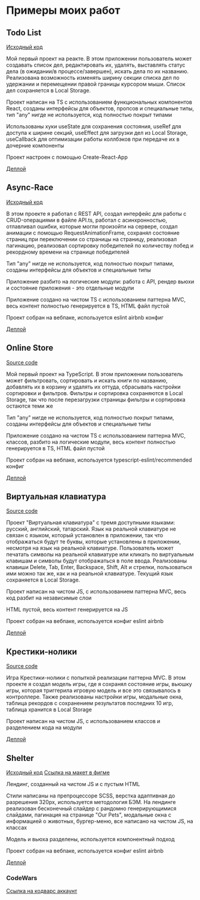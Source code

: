 # Примеры моих работ

## Todo List

[Исходный код](https://github.com/Bulation/interning/tree/dev)

Мой первый проект на реакте. В этом приложении пользователь может создавать список дел, редактировать их, удалять, выставлять статус дела (в ожидании/в процессе/завершен), искать дела по их названию. Реализована возможность изменять ширину секции списка дел по удержании и перемещении правой границы курсором мыши. Список дел сохраняется в Local Storage.

Проект написан на TS с использованием функциональных компонентов React, созданы интерфейсы для объектов, пропсов и специальные типы, тип "any" нигде не используется, код полностью покрыт типами

Использованы хуки useState для сохранения состояния, useRef для доступа к ширине секций, useEffect для загрузки дел из Local Storage, useCallback для оптимизации работы коллбэков при передаче их в дочерние компоненты

Проект настроен с помощью Create-React-App

[Деплой](https://bulation.github.io/interning/todo-app/)

## Async-Race

[Исходный код](https://github.com/Bulation/Async-Race/tree/dev)

В этом проекте я работал с REST API, создал интерфейс для работы с CRUD-операциями в файле API.ts, работал с асинхронностью, отлавливал ошибки, которые могли произойти на сервере, создал анимации с помощью RequestAnimationFrame, сохранял состояние страниц при переключении со страницы на страницу, реализовал пагинацию, реализовал сортировку победителей по количеству побед и рекордному времени на странице победителей

Тип "any" нигде не используется, код полностью покрыт типами, созданы интерфейсы для объектов и специальные типы

Приложение разбито на логические модули: работа с API, рендер вьюхи и состояние приложения - это отдельные модули

Приложение создано на чистом TS с использованием паттерна MVC, весь контент полностью генерируется в TS, HTML файл пустой

Проект собран на вебпаке, используется eslint airbnb конфиг

[Деплой](https://bulation.github.io/Async-Race/async-race/)

## Online Store

[Source code](https://github.com/Bulation/Online-Store/tree/dev)

Мой первый проект на TypeScript. В этом приложении пользователь может фильтровать, сортировать и искать книги по названию, добавлять их в корзину и удалять их оттуда, сбрасывать настройки сортировки и фильтров. Фильтры и сортировка сохраняются в Local Storage, так что после перезагрузки страницы фильтры и сортировка остаются теми же

Тип "any" нигде не используется, код полностью покрыт типами, созданы интерфейсы для объектов и специальные типы

Приложение создано на чистом TS с использованием паттерна MVC, классов, разбито на логические модули, весь контент полностью генерируется в TS, HTML файл пустой

Проект собран на вебпаке, используется typescript-eslint/recommended конфиг

[Деплой](https://bulation.github.io/Online-Store/online-store/)

## Виртуальная клавиатура

[Source code](https://github.com/Bulation/virtual-keyboard/tree/virtual-keyboard)

Проект "Виртуальная клавиатура" с тремя доступными языками: русский, английский, татарский. Язык на реальной клавиатуре не связан с языком, который установлен в приложении, так что отображаться будут те буквы, которые установлены в приложении, несмотря на язык на реальной клавиатуре. Пользователь может печатать символы на реальной клавиатуре или кликать по виртуальным клавишам и символы будут отображаться в поле ввода. Реализованы клавиши Delete, Tab, Enter, Backspace, Shift, Alt и стрелки, пользоваться ими можно так же, как и на реальной клавиатуре. Текущий язык сохраняется в Local Storage.

Проект написан на чистом JS, с использованием паттерна MVC, весь код разбит на независимые слои

HTML пустой, весь контент генерируется на JS

Проект собран на вебпаке, используется конфиг eslint airbnb

[Деплой](https://bulation.github.io/virtual-keyboard/virtual-keyboard/)

## Крестики-нолики

[Source code](https://github.com/Bulation/Tic-Tac-Toe-game/tree/tic-tac-toe)

Игра Крестики-нолики с попыткой реализации паттерна MVC. В этом проекте я создал модель игры, где я сохранял состояние игры, вьюшку игры, которая триггерила игровую модель и все это связывалось в контроллере. Также реализованы настройки игры, модальные окна, таблица рекордов с сохранением результатов последних 10 игр, таблица хранится в Local Storage

Проект написан на чистом JS, с использованием классов и разделением кода на модули

[Деплой](https://bulation.github.io/Tic-Tac-Toe-game/tic-tac-toe/)

## Shelter

[Исходный код](https://github.com/Bulation/Shelter/tree/shelter)
[Ссылка на макет в фигме](https://www.figma.com/file/tKcmzkARtMUFQAR9VLdLkl/shelter-dom)

Лендинг, созданный на чистом JS и с пустым HTML

Стили написаны на препроцессоре SCSS, верстка адаптивная до разрешения 320px, используется методология БЭМ. На лендинге реализован бесконечный слайдер с рандомно генерирующимися слайдами, пагинация на странице "Our Pets", модальные окна с информацией о животных, бургер-меню, все написано на чистом JS, на классах

Модель и вьюха разделены, используется компонентный подход

Проект собран на вебпаке, используется конфиг eslint airbnb

[Деплой](https://bulation.github.io/Shelter/shelter/)

### CodeWars

[Ссылка на кодварс аккаунт](https://www.codewars.com/users/rsschool_Bulation)